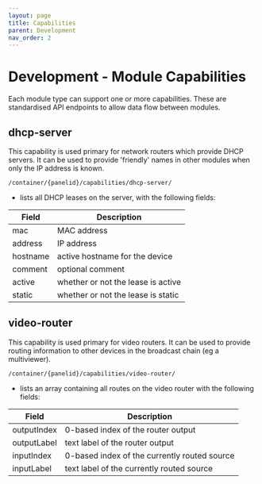 ```yaml
---
layout: page
title: Capabilities
parent: Development
nav_order: 2
---
```


# Development - Module Capabilities

Each module type can support one or more capabilities. These are standardised API endpoints to allow data flow between modules.

## dhcp-server

This capability is used primary for network routers which provide DHCP servers. It can be used to provide 'friendly' names in other modules when only the IP address is known.

`/container/{panelid}/capabilities/dhcp-server/`

-   lists all DHCP leases on the server, with the following fields:

| Field    | Description                        |
| -------- | ---------------------------------- |
| mac      | MAC address                        |
| address  | IP address                         |
| hostname | active hostname for the device     |
| comment  | optional comment                   |
| active   | whether or not the lease is active |
| static   | whether or not the lease is static |

## video-router

This capability is used primary for video routers. It can be used to provide routing information to other devices in the broadcast chain (eg a multiviewer).

`/container/{panelid}/capabilities/video-router/`

-   lists an array containing all routes on the video router with the following fields:

| Field       | Description                                  |
| ----------- | -------------------------------------------- |
| outputIndex | 0-based index of the router output           |
| outputLabel | text label of the router output              |
| inputIndex  | 0-based index of the currently routed source |
| inputLabel  | text label of the currently routed source    |
